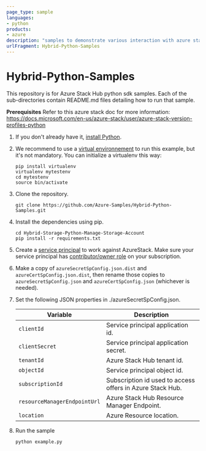 ```yaml
---
page_type: sample
languages:
- python
products:
- azure
description: "samples to demonstrate various interaction with azure stack using azure python SDK."
urlFragment: Hybrid-Python-Samples
---
```


# Hybrid-Python-Samples

This repository is for Azure Stack Hub python sdk samples. Each of the sub-directories contain README.md files detailing how to run that sample.

**Prerequisites**
Refer to this azure stack doc for more information: https://docs.microsoft.com/en-us/azure-stack/user/azure-stack-version-profiles-python

1. If you don't already have it, [install Python](https://www.python.org/downloads/).

1. We recommend to use a [virtual environnement](https://docs.python.org/3/tutorial/venv.html) to run this example, but it's not mandatory. You can initialize a virtualenv this way:
    ```
    pip install virtualenv
    virtualenv mytestenv
    cd mytestenv
    source bin/activate
    ```

1. Clone the repository.
    ```
    git clone https://github.com/Azure-Samples/Hybrid-Python-Samples.git
    ```

1. Install the dependencies using pip.
    ```
    cd Hybrid-Storage-Python-Manage-Storage-Account
    pip install -r requirements.txt
    ```

1. Create a [service principal](https://docs.microsoft.com/en-us/azure/azure-stack/azure-stack-create-service-principals) to work against AzureStack. Make sure your service principal has [contributor/owner role](https://docs.microsoft.com/en-us/azure/azure-stack/azure-stack-create-service-principals#assign-role-to-service-principal) on your subscription.
1. Make a copy of `azureSecretSpConfig.json.dist` and `azureCertSpConfig.json.dist`, then rename those copies to `azureSecretSpConfig.json` and `azureCertSpConfig.json` (whichever is needed).
1. Set the following JSON properties in ./azureSecretSpConfig.json.

    | Variable                      | Description                                                  |
    |-------------------------------|--------------------------------------------------------------|
    | `clientId`                    | Service principal application id.                            |
    | `clientSecret`                | Service principal application secret.                        |
    | `tenantId`                    | Azure Stack Hub tenant id.                                   |
    | `objectId`                    | Service principal object id.                                 |
    | `subscriptionId`              | Subscription id used to access offers in Azure Stack Hub.    |
    | `resourceManagerEndpointUrl`  | Azure Stack Hub Resource Manager Endpoint.                   |
    | `location`                    | Azure Resource location.                                     |

1. Run the sample
    ```
    python example.py
    ```


